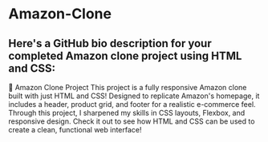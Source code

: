 # Amazon-Clone
Here's a GitHub bio description for your completed Amazon clone project using HTML and CSS:
---

🛒 Amazon Clone Project
This project is a fully responsive Amazon clone built with just HTML and CSS! Designed to replicate Amazon's homepage, it includes a header, product grid, and footer for a realistic e-commerce feel. Through this project, I sharpened my skills in CSS layouts, Flexbox, and responsive design. Check it out to see how HTML and CSS can be used to create a clean, functional web interface!

